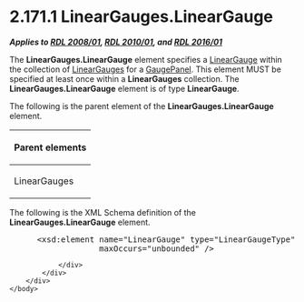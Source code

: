 <html dir="LTR" xmlns:mshelp="http://msdn.microsoft.com/mshelp" xmlns:ddue="http://ddue.schemas.microsoft.com/authoring/2003/5" xmlns:xlink="http://www.w3.org/1999/xlink" xmlns:tool="http://www.microsoft.com/tooltip">
    <head>
        <meta http-equiv="Content-Type" content="text/html; CHARSET=utf-8"></meta>
        <meta name="save" content="history"></meta>
        <title>2.171.1 LinearGauges.LinearGauge</title>
        <xml>
            <mshelp:toctitle title="2.171.1 LinearGauges.LinearGauge"></mshelp:toctitle>
            <mshelp:rltitle title="[MS-RDL]: LinearGauges.LinearGauge"></mshelp:rltitle>
            <mshelp:keyword index="A" term="5ae0d00f-ac22-46ac-ae36-19319b9e774b"></mshelp:keyword>
            <mshelp:attr name="DCSext.ContentType" value="open specification"></mshelp:attr>
            <mshelp:attr name="AssetID" value="5ae0d00f-ac22-46ac-ae36-19319b9e774b"></mshelp:attr>
            <mshelp:attr name="TopicType" value="kbRef"></mshelp:attr>
            <mshelp:attr name="DCSext.Title" value="[MS-RDL]: LinearGauges.LinearGauge" />
        </xml>
    </head>
    <body>
        <div id="header">
            <h1 class="heading">2.171.1 LinearGauges.LinearGauge</h1>
        </div>
        <div id="mainSection">
            <div id="mainBody">
                <div id="allHistory" class="saveHistory"></div>
                <div id="sectionSection0" class="section" name="collapseableSection">
                    

<p><b><i>Applies to </i></b><a href="1e855f94-4617-47e4-b89e-0856c6cb420f.htm"><b><i>RDL 2008/01</i></b></a><b><i>,
</i></b><a href="3428e690-a348-4ec7-8a6a-8efb42d2cdee.htm"><b><i>RDL 2010/01</i></b></a><b><i>,
and </i></b><a href="52ce3983-2bfc-4e72-9359-42aaf5fe4509.htm"><b><i>RDL 2016/01</i></b></a></p>

<p>The <b>LinearGauges.LinearGauge</b> element specifies a <a href="021b569b-07ae-462a-ac62-d3ab51f183f5.htm">LinearGauge</a> within the
collection of <a href="609f96fe-84d1-4650-87d6-e45823d11428.htm">LinearGauges</a>
for a <a href="f01744d3-79fa-4f30-94bf-a1ffa6bde2ac.htm">GaugePanel</a>. This
element MUST be specified at least once within a <b>LinearGauges</b>
collection. The <b>LinearGauges.LinearGauge</b> element is of type <b>LinearGauge</b>.</p>

<p>The following is the parent element of the <b>LinearGauges.LinearGauge</b>
element.</p>

<table>
 <thead>
  <tr>
   <th>
   <p>Parent elements</p>
   </th>
  </tr>
 </thead>
 <tr>
  <td>
  <p>LinearGauges</p>
  </td>
 </tr>
</table>

<p>The following is the XML Schema definition of the <b>LinearGauges.LinearGauge</b>
element.</p>

<dl>
<dd>
<div><pre> &lt;xsd:element name=&quot;LinearGauge&quot; type=&quot;LinearGaugeType&quot; minOccurs=&quot;1&quot; 
              maxOccurs=&quot;unbounded&quot; /&gt;
</pre></div>
</dd></dl>


                </div>
            </div>
        </div>
    </body>
</html>